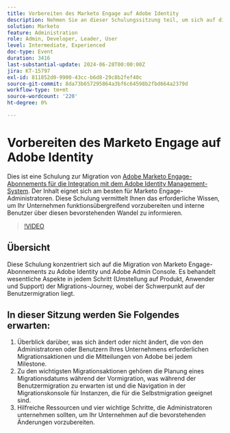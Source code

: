 ```yaml
---
title: Vorbereiten des Marketo Engage auf Adobe Identity
description: Nehmen Sie an dieser Schulungssitzung teil, um sich auf die Migration von Marketo Engage-Abonnements zu Adobe Identity vorzubereiten, wobei der Schwerpunkt auf der Benutzermigration, wichtigen Aktionen und wichtigen Ressourcen für Admins liegt, sowie auf Anleitungen zum Navigieren in der Migrationskonsole und zum Verständnis der Änderungen bei jedem Milestone.
solution: Marketo
feature: Administration
role: Admin, Developer, Leader, User
level: Intermediate, Experienced
doc-type: Event
duration: 3416
last-substantial-update: 2024-06-28T00:00:00Z
jira: KT-15797
exl-id: 811852d0-9900-43cc-b6d8-29c8b2fef40c
source-git-commit: 8da73b657295864a3bf6c64598b2fbd664a2379d
workflow-type: tm+mt
source-wordcount: '220'
ht-degree: 0%

---
```


# Vorbereiten des Marketo Engage auf Adobe Identity

Dies ist eine Schulung zur Migration von [Adobe Marketo Engage-Abonnements für die Integration mit dem Adobe Identity Management-System](https://experienceleague.adobe.com/de/docs/marketo/using/product-docs/administration/marketo-with-adobe-identity/adobe-identity-management-overview). Der Inhalt eignet sich am besten für Marketo Engage-Administratoren. Diese Schulung vermittelt Ihnen das erforderliche Wissen, um Ihr Unternehmen funktionsübergreifend vorzubereiten und interne Benutzer über diesen bevorstehenden Wandel zu informieren.


>[!VIDEO](https://video.tv.adobe.com/v/3430920/?learn=on)

## Übersicht

Diese Schulung konzentriert sich auf die Migration von Marketo Engage-Abonnements zu Adobe Identity und Adobe Admin Console. Es behandelt wesentliche Aspekte in jedem Schritt (Umstellung auf Produkt, Anwender und Support) der Migrations-Journey, wobei der Schwerpunkt auf der Benutzermigration liegt.

## In dieser Sitzung werden Sie Folgendes erwarten:

1. Überblick darüber, was sich ändert oder nicht ändert, die von den Administratoren oder Benutzern Ihres Unternehmens erforderlichen Migrationsaktionen und die Mitteilungen von Adobe bei jedem Milestone.
1. Zu den wichtigsten Migrationsaktionen gehören die Planung eines Migrationsdatums während der Vormigration, was während der Benutzermigration zu erwarten ist und die Navigation in der Migrationskonsole für Instanzen, die für die Selbstmigration geeignet sind.
1. Hilfreiche Ressourcen und vier wichtige Schritte, die Administratoren unternehmen sollten, um Ihr Unternehmen auf die bevorstehenden Änderungen vorzubereiten.
